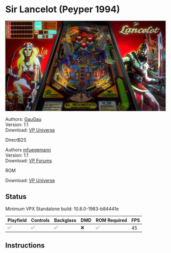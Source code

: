 # Sir Lancelot (Peyper 1994)

![Table Preview](../../images/vpx-sirlancelot.png)

Authors: [GauGau](https://vpuniverse.com/profile/43510-gaugau/)  
Version: 1.1  
Download: [VP Universe](https://vpuniverse.com/files/file/15042-sir-lancelot-peyper-1994-11/)

DirectB2S

Authors [mfuegemann](https://www.vpforums.org/index.php?showuser=5944)  
Version: 1.1  
Download: [VP Forums](https://www.vpforums.org/index.php?app=downloads&showfile=11828)

ROM

Download: [VP Universe](https://vpuniverse.com/files/file/4161-sir-lancelot/)

## Status 

Minimum VPX Standalone build: 10.8.0-1983-b84441e

| Playfield | Controls | Backglass | DMD | ROM Required | FPS | 
|-----------|----------|-----------|-----|--------------|-----|
| :white_check_mark: | :white_check_mark: | :white_check_mark: | :x: | :white_check_mark: | 45 |

## Instructions


